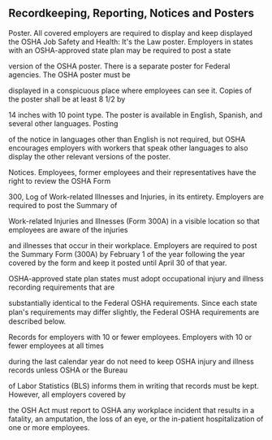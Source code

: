## Recordkeeping, Reporting, Notices and Posters

Poster. All covered employers are required to display and keep displayed the OSHA Job Safety and Health: It's the Law poster. Employers in states with an OSHA-approved state plan may be required to post a state

version of the OSHA poster. There is a separate poster for Federal agencies. The OSHA poster must be

displayed in a conspicuous place where employees can see it. Copies of the poster shall be at least 8 1/2 by

14 inches with 10 point type. The poster is available in English, Spanish, and several other languages. Posting

of the notice in languages other than English is not required, but OSHA encourages employers with workers that speak other languages to also display the other relevant versions of the poster.

Notices. Employees, former employees and their representatives have the right to review the OSHA Form

300, Log of Work-related Illnesses and Injuries, in its entirety. Employers are required to post the Summary of

Work-related Injuries and Illnesses (Form 300A) in a visible location so that employees are aware of the injuries

and illnesses that occur in their workplace. Employers are required to post the Summary Form (300A) by February 1 of the year following the year covered by the form and keep it posted until April 30 of that year.

OSHA-approved state plan states must adopt occupational injury and illness recording requirements that are

substantially identical to the Federal OSHA requirements. Since each state plan's requirements may diﬀer slightly, the Federal OSHA requirements are described below.

Records for employers with 10 or fewer employees. Employers with 10 or fewer employees at all times

during the last calendar year do not need to keep OSHA injury and illness records unless OSHA or the Bureau

of Labor Statistics (BLS) informs them in writing that records must be kept. However, all employers covered by

the OSH Act must report to OSHA any workplace incident that results in a fatality, an amputation, the loss of an eye, or the in-patient hospitalization of one or more employees.
